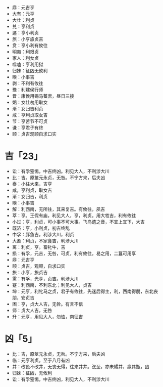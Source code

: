 * 鼎：元吉亨
* 大有：元亨
* 大壮：利贞
* 兑：亨利贞
* 遯：亨小利贞
* 旅：小亨旅贞吉
* 贲：亨小利有攸往
* 明夷：利艰贞
* 家人：利女贞
* 噬嗑：亨利用狱
* 归妹：征凶无攸利
* 睽：小事吉
* 剥：不利有攸往
* 豫：利建侯行师
* 晋：康侯用锡马蕃庶，昼日三接
* 姤：女壮勿用取女
* 渐：女归吉利贞
* 咸：亨利贞取女吉
* 节：亨苦节不可贞
* 谦：亨君子有终
* 颐：贞吉观颐自求口实
# 吉「23」
* 讼：有孚窒惕，中吉终凶。利见大人，不利涉大川
* 比：吉。原筮元永贞，无咎。不宁方来，后夫凶
* 泰：小往大来，吉亨
* 咸，亨利贞，取女吉
* 渐：女归吉，利贞
* 睽：小事吉
* 解：利西南，无所往，其来复吉。有攸往，夙吉
* 萃：亨。王假有庙，利见大人，亨，利贞。用大牲吉，利有攸往
* 小过：亨，利贞，可小事不可大事。飞鸟遗之音，不宜上宜下，大吉
* 既济：亨，小利贞，初吉终乱
* 中孚：豚鱼吉，利涉大川，利贞
* 大畜：利贞，不家食吉，利涉大川
* 离：利贞，亨。畜牝牛，吉
* 损：有孚，元吉，无咎，可贞，利有攸往，曷之⽤，⼆簋可⽤享
* 鼎：元吉亨
* 颐：贞吉，观颐，⾃求⼝实
* 旅：⼩亨，旅贞吉
* 需：有孚，光亨，贞吉。利涉⼤川
* 蹇：利西南，不利东北；利见大人，贞吉
* 坤：元亨，利牝⻢之贞，君⼦有攸往，先迷后得主，利，西南得朋，东北丧朋，安贞吉
* 困：亨，贞⼤⼈吉，⽆咎。有⾔不信
* 师：贞⼤⼈吉，⽆咎
* 升：元亨，用见大人，勿恤，南征吉
# 凶「5」
* 比：吉，原筮元永贞，无咎。不宁方来，后夫凶
* 临：元亨利贞。至于八月有凶
* 井：改邑不改井，无丧无得，往来井井。汔至，亦未繘井，羸其瓶，凶
* 归妹：征凶，无攸利
* 讼：有孚窒惕，中吉终凶，利⻅⼤⼈，不利涉⼤川